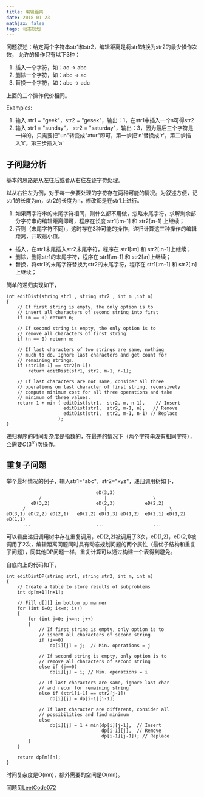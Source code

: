 ```yaml
---
title: 编辑距离
date: 2018-01-23
mathjax: false
tags: 动态规划
---
```


问题叙述：给定两个字符串str1和str2，编辑距离是将str1转换为str2的最少操作次数，
允许的操作只有以下3种：

1. 插入一个字符，如：ac -> abc
2. 删除一个字符，如：abc -> ac
3. 替换一个字符，如：abc -> adc

上面的三个操作代价相同。

Examples:

1. 输入 str1 = "geek"，str2 = "gesek"，输出：1，在str1中插入一个s可得str2
2. 输入 str1 = "sunday"， str2 = "saturday"，输出：3，因为最后三个字符是一样的，只需要把"un"转变成"atur"即可，第一步把'n'替换成'r'，第二步插入't'，第三步插入'a'

## 子问题分析

基本的思路是从左往后或者从右往左逐字符处理。

以从右往左为例，对于每一步要处理的字符存在两种可能的情况。为叙述方便，记str1的长度为m，str2的长度为n，修改都是在str1上进行。

1. 如果两字符串的末尾字符相同，则什么都不用做，忽略末尾字符，求解剩余部分字符串的编辑距离即可，程序在长度 str1[:m-1] 和 str2[:n-1] 上继续；
2. 否则（末尾字符不同），这时存在3种可能的操作，递归计算这三种操作的编辑距离，并取最小值。
  - 插入，在str1末尾插入str2末尾字符，程序在 str1[:m] 和 str2[:n-1]上继续；
  - 删除，删除str1的末尾字符，程序在 str1[:m-1] 和 str2[:n]上继续；
  - 替换，将str1的末尾字符替换为str2的末尾字符，程序在 str1[:m-1] 和 str2[:n]上继续；

简单的递归实现如下，
```
int editDist(string str1 , string str2 , int m ,int n)
{
    // If first string is empty, the only option is to
    // insert all characters of second string into first
    if (m == 0) return n;
 
    // If second string is empty, the only option is to
    // remove all characters of first string
    if (n == 0) return m;
 
    // If last characters of two strings are same, nothing
    // much to do. Ignore last characters and get count for
    // remaining strings.
    if (str1[m-1] == str2[n-1])
        return editDist(str1, str2, m-1, n-1);
 
    // If last characters are not same, consider all three
    // operations on last character of first string, recursively
    // compute minimum cost for all three operations and take
    // minimum of three values.
    return 1 + min ( editDist(str1,  str2, m, n-1),    // Insert
                     editDist(str1,  str2, m-1, n),   // Remove
                     editDist(str1,  str2, m-1, n-1) // Replace
                   );
}
```
递归程序的时间复杂度是指数的，在最差的情况下（两个字符串没有相同字符），会需要$O(3^m)$次操作。

## 重复子问题

举个最坏情况的例子，输入str1="abc"，str2="xyz"，递归调用树如下，

```
                                 eD(3,3)
            /                       |                 \         
         eD(3,2)                 eD(2,3)           eD(2,2)
      /                             |                       \
eD(3,1) eD(2,2) eD(2,1)   eD(2,2) eD(1,3) eD(1,2)  eD(2,1) eD(1,2) eD(1,1)
      ...                        ...                  ... 
```

可以看出递归调用树中存在重复调用，eD(2,2)被调用了3次，eD(1,2)，eD(2,1)被调用了2次，编辑距离问题同时具有动态规划问题的两个属性（最优子结构和重复子问题），同其他DP问题一样，重复计算可以通过构建一个表得到避免。

自底向上的代码如下，
```
int editDistDP(string str1, string str2, int m, int n)
{
    // Create a table to store results of subproblems
    int dp[m+1][n+1];
 
    // Fill d[][] in bottom up manner
    for (int i=0; i<=m; i++)
    {
        for (int j=0; j<=n; j++)
        {
            // If first string is empty, only option is to
            // isnert all characters of second string
            if (i==0)
                dp[i][j] = j;  // Min. operations = j
 
            // If second string is empty, only option is to
            // remove all characters of second string
            else if (j==0)
                dp[i][j] = i; // Min. operations = i
 
            // If last characters are same, ignore last char
            // and recur for remaining string
            else if (str1[i-1] == str2[j-1])
                dp[i][j] = dp[i-1][j-1];
 
            // If last character are different, consider all
            // possibilities and find minimum
            else
                dp[i][j] = 1 + min(dp[i][j-1],  // Insert
                                   dp[i-1][j],  // Remove
                                   dp[i-1][j-1]); // Replace
        }
    }
 
    return dp[m][n];
}
```

时间复杂度是O(mn)，额外需要的空间是O(mn)。

同题见[LeetCode072](https://github.com/shouguicai/Notes/blob/master/LeetCode/Leetcode072_Edit%20Distance.md)
